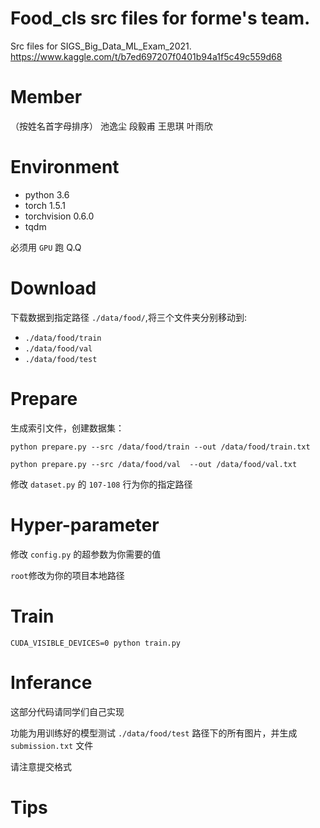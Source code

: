 # Food_cls src files for forme's team.

Src files for SIGS_Big_Data_ML_Exam_2021.
https://www.kaggle.com/t/b7ed697207f0401b94a1f5c49c559d68

# Member
（按姓名首字母排序）
池逸尘 段毅甫 王思琪 叶雨欣

# Environment
- python 3.6
- torch 1.5.1
- torchvision 0.6.0
- tqdm

必须用 `GPU` 跑 Q.Q

# Download

下载数据到指定路径 `./data/food/`,将三个文件夹分别移动到:

- `./data/food/train`
- `./data/food/val`
- `./data/food/test`

# Prepare

生成索引文件，创建数据集：

`python prepare.py --src /data/food/train --out /data/food/train.txt`

`python prepare.py --src /data/food/val  --out /data/food/val.txt`

修改 `dataset.py` 的 `107-108` 行为你的指定路径

# Hyper-parameter

修改 `config.py` 的超参数为你需要的值

`root`修改为你的项目本地路径

# Train

`CUDA_VISIBLE_DEVICES=0 python train.py`

# Inferance

这部分代码请同学们自己实现

功能为用训练好的模型测试 `./data/food/test` 路径下的所有图片，并生成 `submission.txt` 文件

请注意提交格式

# Tips


